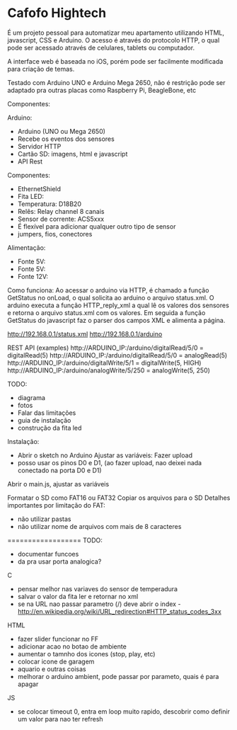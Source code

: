 Cafofo Hightech
===============

É um projeto pessoal para automatizar meu apartamento utilizando HTML, javascript, CSS e Arduino. O acesso é através do protocolo HTTP, o qual pode ser acessado através de celulares, tablets ou computador.

A interface web é baseada no iOS, porém pode ser facilmente modificada para criação de temas.

Testado com Arduino UNO e Arduino Mega 2650, não é restrição pode ser adaptado pra outras placas como Raspberry Pi, BeagleBone, etc

Componentes:

Arduino:
* Arduino (UNO ou Mega 2650)
* Recebe os eventos dos sensores
* Servidor HTTP
* Cartão SD: imagens, html e javascript
* API Rest

Componentes:
* EthernetShield
* Fita LED:
* Temperatura: D18B20
* Relês: Relay channel 8 canais
* Sensor de corrente: ACS5xxx
* É flexível para adicionar qualquer outro tipo de sensor
* jumpers, fios, conectores

Alimentação:
* Fonte 5V:
* Fonte 5V:
* Fonte 12V:

Como funciona:
Ao acessar o arduino via HTTP, é chamado a função GetStatus no onLoad, o qual solicita ao arduino o arquivo status.xml. O arduino executa a função HTTP_reply_xml a qual lê os valores dos sensores e retorna o arquivo status.xml com os valores. Em seguida a função GetStatus do javascript faz o parser dos campos XML e alimenta a página.

http://192.168.0.1/status.xml
http://192.168.0.1/arduino

REST API (examples)
http://ARDUINO_IP:/arduino/digitalRead/5/0    = digitalRead(5)
http://ARDUINO_IP:/arduino/digitalRead/5/0    = analogRead(5)
http://ARDUINO_IP:/arduino/digitalWrite/5/1   = digitalWrite(5, HIGH)
http://ARDUINO_IP:/arduino/analogWrite/5/250  = analogWrite(5, 250)

TODO:
* diagrama
* fotos
* Falar das limitações
* guia de instalação
* construção da fita led

Instalação:
* Abrir o sketch no Arduino
Ajustar as variáveis:
Fazer upload
 * posso usar os pinos D0 e D1, (ao fazer upload, nao deixei nada conectado na porta D0 e D1)
 
Abrir o main.js, ajustar as variáveis

Formatar o SD como FAT16 ou FAT32
Copiar os arquivos para o SD
Detalhes importantes por limitação do FAT:
* não utilizar pastas
* não utilizar nome de arquivos com mais de 8 caracteres

================== 
TODO:
* documentar funcoes
* da pra usar porta analogica?
    
C
* pensar melhor nas variaves do sensor de temperadura
* salvar o valor da fita ler e retornar no xml
* se na URL nao passar parametro (/) deve abrir o index - http://en.wikipedia.org/wiki/URL_redirection#HTTP_status_codes_3xx
       
HTML
* fazer slider funcionar no FF
* adicionar acao no botao de ambiente
* aumentar o tamnho dos icones (stop, play, etc)
* colocar icone de garagem
* aquario e outras coisas
* melhorar o arduino ambient, pode passar por parameto, quais é para apagar
               
JS
* se colocar timeout 0, entra em loop muito rapido, descobrir como definir um valor para nao ter refresh
